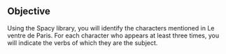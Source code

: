 Objective
---
Using the Spacy library, you will identify the characters mentioned in Le ventre de Paris.
For each character who appears at least three times, you will indicate the verbs of which they are the subject.

